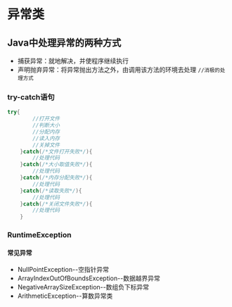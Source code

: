 # 异常类

## Java中处理异常的两种方式
* 捕获异常：就地解决，并使程序继续执行
* 声明抛弃异常：将异常抛出方法之外，由调用该方法的环境去处理 `//消极的处理方式`
### try-catch语句
```Java
try{
        //打开文件
        //判断大小
        //分配内存
        //读入内存
        //关掉文件
    }catch(/*文件打开失败*/){
        //处理代码
    }catch(/*大小取值失败*/){
        //处理代码
    }catch(/*内存分配失败*/){
        //处理代码
    }catch(/*读取失败*/){
        //处理代码
    }catch(/*关闭文件失败*/){
        //处理代码
    }
```
### RuntimeException

#### 常见异常
* NullPointException--空指针异常
* ArrayIndexOutOfBoundsException--数据越界异常
* NegativeArraySizeException--数组负下标异常
* ArithmeticException--算数异常类
